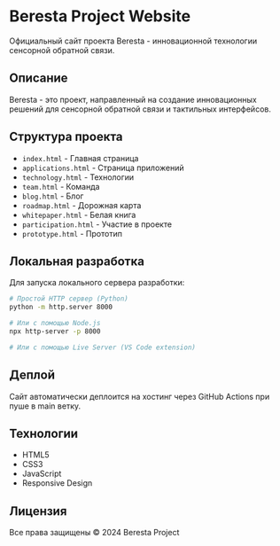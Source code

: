 # Beresta Project Website

Официальный сайт проекта Beresta - инновационной технологии сенсорной обратной связи.

## Описание

Beresta - это проект, направленный на создание инновационных решений для сенсорной обратной связи и тактильных интерфейсов.

## Структура проекта

- `index.html` - Главная страница
- `applications.html` - Страница приложений
- `technology.html` - Технологии
- `team.html` - Команда
- `blog.html` - Блог
- `roadmap.html` - Дорожная карта
- `whitepaper.html` - Белая книга
- `participation.html` - Участие в проекте
- `prototype.html` - Прототип

## Локальная разработка

Для запуска локального сервера разработки:

```bash
# Простой HTTP сервер (Python)
python -m http.server 8000

# Или с помощью Node.js
npx http-server -p 8000

# Или с помощью Live Server (VS Code extension)
```

## Деплой

Сайт автоматически деплоится на хостинг через GitHub Actions при пуше в main ветку.

## Технологии

- HTML5
- CSS3
- JavaScript
- Responsive Design

## Лицензия

Все права защищены © 2024 Beresta Project
